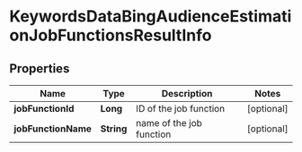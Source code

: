 # KeywordsDataBingAudienceEstimationJobFunctionsResultInfo


## Properties

| Name | Type | Description | Notes |
|------------ | ------------- | ------------- | -------------|
**jobFunctionId** | **Long** | ID of the job function |[optional]|
**jobFunctionName** | **String** | name of the job function |[optional]|